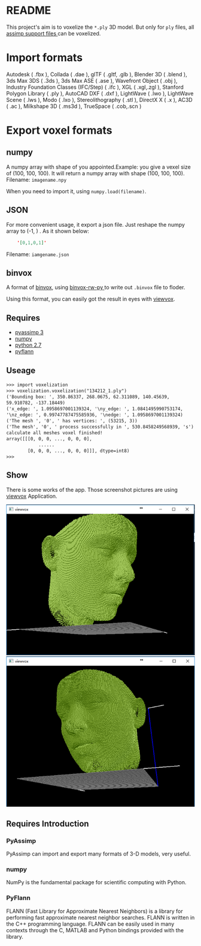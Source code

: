 # README

This project's aim is to voxelize the `*.ply` 3D model.
But only for `ply` files, all [assimp support files ](
http://assimp.sourceforge.net/main_features_formats.html) can be voxelized.

# Import formats
Autodesk ( .fbx ), Collada ( .dae ), glTF ( .gltf, .glb ), Blender 3D ( .blend ),
 3ds Max 3DS ( .3ds ), 3ds Max ASE ( .ase ), Wavefront Object ( .obj ),
Industry Foundation Classes (IFC/Step) ( .ifc ), XGL ( .xgl,.zgl ),
Stanford Polygon Library ( .ply ), AutoCAD DXF ( .dxf ), LightWave ( .lwo ),
LightWave Scene ( .lws ), Modo ( .lxo ), Stereolithography ( .stl ),
DirectX X ( .x ), AC3D ( .ac ), Milkshape 3D ( .ms3d ), TrueSpace ( .cob,.scn )

# Export voxel formats
## numpy
A numpy array with shape of you appointed.Example: you give a vexel size of (100, 100, 100).
It will return a numpy array with shape (100, 100, 100).
Filename: `imagename.npy`

When you need to import it, using `numpy.load(filename)`.

## JSON
For more convenient usage, it export a json file. Just reshape the numpy array to
(-1, ) . As it shown below:

```JSON
    '[0,1,0,1]'
```
Filename: `iamgename.json`

## binvox
A format of [binvox](http://www.patrickmin.com/binvox/), using [binvox-rw-py
](https://github.com/dimatura/binvox-rw-py) to write out `.binvox` file to floder.

Using this format, you can easily got the result in eyes with [viewvox]().

## Requires

- [pyassimp 3](https://github.com/assimp/assimp/blob/master/port/PyAssimp/README.md)
- [numpy](http://www.numpy.org/)
- [python 2.7](https://www.python.org/downloads/)
- [pyflann](https://github.com/primetang/pyflann)

## Useage

```
>>> import voxelization
>>> voxelization.voxelization("134212_1.ply")
('Bounding box: ', 350.86337, 268.0675, 62.311089, 140.45639, 59.910782, -137.18449)
('x_edge: ', 1.0958697001139324, '\ny_edge: ', 1.0841495990753174, '\nz_edge: ', 0.99747787475585936, '\nedge: ', 1.0958697001139324)
('The mesh ', '0', ' has vertices: ', (53215, 3))
('The mesh', '0', ' process successfully in ', 530.8458249568939, 's')
calculate all meshes voxel finished!
array([[[0, 0, 0, ..., 0, 0, 0],
            ......
        [0, 0, 0, ..., 0, 0, 0]]], dtype=int8)
>>>
```

## Show
There is some works of the app. Those screenshot pictures are using [viewvox](http://www.patrickmin.com/viewvox/) Application.

![view3]( imps/view3.png )
![view4]( imps/view4.png )


## Requires Introduction

### PyAssimp
PyAssimp can import and export many formats of 3-D models, very useful.

### numpy
NumPy is the fundamental package for scientific computing with Python.

### PyFlann
FLANN (Fast Library for Approximate Nearest Neighbors) is a library for
performing fast approximate nearest neighbor searches. FLANN is written in
the C++ programming language. FLANN can be easily used in many contexts
through the C, MATLAB and Python bindings provided with the library.
